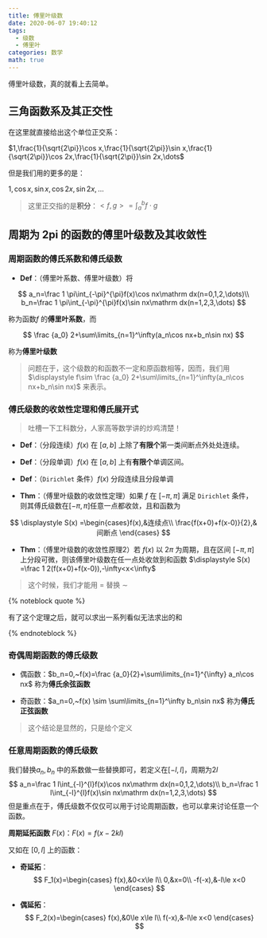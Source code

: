 ```yaml
---
title: 傅里叶级数
date: 2020-06-07 19:40:12
tags:
  - 级数
  - 傅里叶
categories: 数学
math: true
---
```


傅里叶级数，真的就看上去简单。

<!-- more -->

## 三角函数系及其正交性

在这里就直接给出这个单位正交系：

$1,\frac{1}{\sqrt{2\pi}}\cos x,\frac{1}{\sqrt{2\pi}}\sin x,\frac{1}{\sqrt{2\pi}}\cos 2x,\frac{1}{\sqrt{2\pi}}\sin 2x,\dots$

但是我们用的更多的是：

$1,\cos x,\sin x,\cos 2x,\sin 2x,\dots$

> 这里正交指的是**积分**：$\displaystyle<f,g>=\int_a^b f\cdot g$

## 周期为 2pi 的函数的傅里叶级数及其收敛性

### 周期函数的傅氏系数和傅氏级数

- **Def**：（傅里叶系数、傅里叶级数）将

$$
a_n=\frac 1 \pi\int_{-\pi}^{\pi}f(x)\cos nx\mathrm dx(n=0,1,2,\dots)\\
b_n=\frac 1 \pi\int_{-\pi}^{\pi}f(x)\sin nx\mathrm dx(n=1,2,3,\dots)
$$

称为函数$f$ 的**傅里叶系数**，而

$$
\frac {a_0} 2+\sum\limits_{n=1}^\infty(a_n\cos nx+b_n\sin nx)
$$

称为**傅里叶级数**

> 问题在于，这个级数的和函数不一定和原函数相等，因而，我们用$\displaystyle f\sim \frac {a_0} 2+\sum\limits_{n=1}^\infty(a_n\cos nx+b_n\sin nx)$ 来表示。

### 傅氏级数的收敛性定理和傅氏展开式

> 吐槽一下工科数分，人家高等数学讲的炒鸡清楚！

- **Def**：（分段连续）$f(x)$ 在 $[a,b]$ 上除了**有限个**第一类间断点外处处连续。

- **Def**：（分段单调）$f(x)$ 在 $[a,b]$ 上有**有限个**单调区间。

- **Def**：（`Dirichlet` 条件）$f(x)$ 分段连续且分段单调

- **Thm**：（傅里叶级数的收敛性定理）如果 $f$ 在 $[-\pi,\pi]$ 满足 `Dirichlet` 条件，则其傅氏级数在$[-\pi,\pi]$任意一点都收敛，且和函数为

$$
\displaystyle S(x) =\begin{cases}f(x),&连续点\\
\frac{f(x+0)+f(x-0)}{2},&间断点
\end{cases}
$$

- **Thm**：（傅里叶级数的收敛性原理2）若 $f(x)$ 以 $2\pi$ 为周期，且在区间 $[-\pi,\pi]$ 上分段可微，则该傅里叶级数在任一点处收敛到和函数 $\displaystyle S(x) =\frac 1 2(f(x+0)+f(x-0)),-\infty<x<\infty$

> 这个时候，我们才能用 $=$ 替换 $\sim$

{% noteblock quote %}

有了这个定理之后，就可以求出一系列看似无法求出的和

{% endnoteblock %}

### 奇偶周期函数的傅氏级数

- 偶函数：$b_n=0,~f(x)=\frac {a_0}{2}+\sum\limits_{n=1}^{\infty} a_n\cos nx$ 称为**傅氏余弦函数**

- 奇函数：$a_n=0,~f(x) \sim \sum\limits_{n=1}^\infty b_n\sin nx$ 称为**傅氏正弦函数**

> 这个结论是显然的，只是给个定义

### 任意周期函数的傅氏级数

我们替换$a_n,b_n$ 中的系数做一些替换即可，若定义在$[-l,l]$，周期为$2l$
$$
a_n=\frac 1 l\int_{-l}^{l}f(x)\cos nx\mathrm dx(n=0,1,2,\dots)\\
b_n=\frac 1 l\int_{-l}^{l}f(x)\sin nx\mathrm dx(n=1,2,3,\dots)
$$
但是重点在于，傅氏级数不仅仅可以用于讨论周期函数，也可以拿来讨论任意一个函数。

**周期延拓函数** $F(x)$：$F(x)=f(x-2kl)$

又如在 $[0,l]$ 上的函数：

- **奇延拓**：
  $$
  F_1(x)=\begin{cases}
  f(x),&0<x\le l\\
  0,&x=0\\
  -f(-x),&-l\le x<0
  \end{cases}
  $$
  

- **偶延拓**：
  $$
  F_2(x)=\begin{cases}
  f(x),&0\le x\le l\\
  f(-x),&-l\le x<0
  \end{cases}
  $$
  